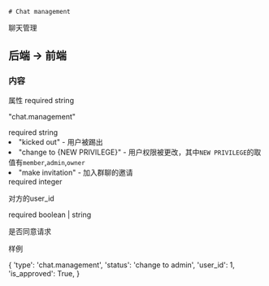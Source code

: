     # Chat management

聊天管理

## 后端 -> 前端

### 内容

属性
<deflist collapsible="false">
    <def title="type">
        <emphasis>required</emphasis> string
        <p>"chat.management"</p>
    </def>
    <def title="status">
        <emphasis>required</emphasis> string
        <list>
        <li>
        "kicked out" - 用户被踢出
        </li>
        <li>
        "change to {NEW PRIVILEGE}" - 用户权限被更改，其中`NEW PRIVILEGE`的取值有`member`,`admin`,`owner`
        </li>
        <li>
        "make invitation" - 加入群聊的邀请
        </li>
        </list>
    </def>
    <def title="user_id">
        <emphasis>required</emphasis>  integer
        <p>对方的user_id</p>
    </def>
    <def title="is_approved">
        <emphasis>required</emphasis>  boolean | string
        <p>是否同意请求</p>
    </def>
</deflist>
样例

<code-block lang="json">
{
     'type': 'chat.management',
     'status': 'change to admin',
     'user_id': 1,
     'is_approved': True,
}
</code-block>